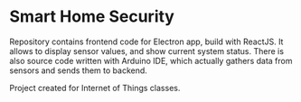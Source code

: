 # Smart Home Security

Repository contains frontend code for Electron app, build with ReactJS. It allows to display sensor values, and show current system status.
There is also source code written with Arduino IDE, which actually gathers data from sensors and sends them to backend.

Project created for Internet of Things classes.
